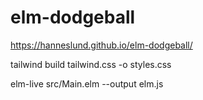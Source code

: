 # elm-dodgeball

https://hanneslund.github.io/elm-dodgeball/

tailwind build tailwind.css -o styles.css

elm-live src/Main.elm --output elm.js
